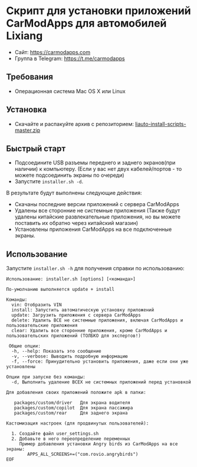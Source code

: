 # Скрипт для установки приложений CarModApps для автомобилей Lixiang

- Сайт: https://carmodapps.com
- Группа в Telegram: https://t.me/carmodapps

## Требования

- Операционная система Mac OS X или Linux

## Установка

- Скачайте и распакуйте архив с репозиторием:
[liauto-install-scripts-master.zip](https://github.com/carmodapps/liauto-install-scripts/archive/master.zip)

## Быстрый старт

- Подсоедините USB разъемы переднего и заднего экранов(при наличии) к компьютеру.
  (Если у вас нет двух кабелей/портов - то можете подсоединить экраны по очереди) 
- Запустите `installer.sh -d`.

В результате будут выполнены следующие действия:
- Скачаны последние версии приложений с сервера CarModApps
- Удалены все сторонние не системные приложения (Также будут удалены китайские развлекательные приложения, но вы можете поставить их обратно через китайский магазин)
- Установлены приложения CarModApps на все подключенные экраны.


## Использование

Запустите `installer.sh -h` для получения справки по использованию:

```
Использование: installer.sh [options] [<команда>]

По-умолчанию выполняется update + install

Команды:
  vin: Отобразить VIN
  install: Запустить автоматическую установку приложений
  update: Загрузить приложения с сервера CarModApps
  delete: Удалить ВСЕ не системные приложения, включая CarModApps и пользовательские приложения
  clear: Удалить все сторонние приложения, кроме CarModApps и пользовательских приложений (ТОЛБКО для экспертов!)

 Общие опции:
  -h, --help: Показать это сообщение
  -v, --verbose: Выводить подробную информацию
  -f, --force: Принудительно установить приложения, даже если они уже установлены

Опции при запуске без команды:
  -d, Выполнить удаление ВСЕХ не системных приложений перед установкой

Для добавления своих приложений положите apk в папки:

   packages/custom/driver   Для экрана водителя
   packages/custom/copilot  Для экрана пассажира
   packages/custom/rear     Для заднего экрана

Кастомизация настроек (для продвинутых пользователей):

  1. Создайте файл user_settings.sh
  2. Добавьте в него переопределение переменных
     Пример добавления установки Angry birds из CarModApps на все экраны:
        APPS_ALL_SCREENS+=("com.rovio.angrybirds")
EOF
```
